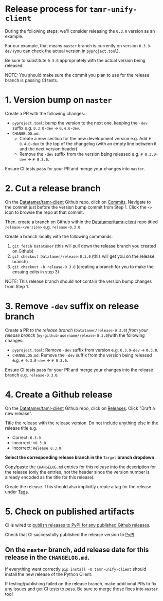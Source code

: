 # Release process for `tamr-unify-client`

During the following steps, we'll consider releasing the `0.3.0` version as an example.

For our example, that means `master` branch is currently on version `0.3.0-dev` (you can check the actual version in `pyproject.toml`).

Be sure to substitute `0.3.0` appropriately with the actual version being released.

NOTE: You should make sure the commit you plan to use for the release branch is passing CI tests.

# 1. Version bump on `master`

Create a PR with the following changes:
- `pyproject.toml`: bump the version to the next one, keeping the `-dev` suffix e.g. `0.3.0-dev` -> `0.4.0-dev`.
- `CHANGELOG.md`:
  - Create a new section for the new development version e.g. Add `# 0.4.0-dev` to the top of the changelog (with an empty line between it and the next version header).
  - Remove the `-dev` suffix from the version being released e.g. `# 0.3.0-dev` -> `# 0.3.0`.

Ensure CI tests pass for your PR and merge your changes into `master`.

# 2. Cut a release branch

On the [Datatamer/tamr-client](https://github.com/Datatamer/tamr-client) Github repo, click on [Commits](https://github.com/Datatamer/tamr-client/commits/master). Navigate to the commit just before the version bump commit from Step 1. Click the `<>` icon to browse the repo at that commit.

Then, create a branch on Github within the [Datatamer/tamr-client](https://github.com/Datatamer/tamr-client) repo titled `release-<version>` e.g. `release-0.3.0`.

Create a branch locally with the following commands:
1. `git fetch Datatamer` (this will pull down the release branch you created on Github)
2. `git checkout Datatamer/release-0.3.0` (this will get you on the release branch)
3. `git checkout -b release-0.3.0` (creating a branch for you to make the ensuing edits in step 3)

NOTE: This release branch should *not* contain the version bump changes from Step 1.

# 3. Remove `-dev` suffix on release branch

Create a PR *to the release branch* (`Datatamer/release-0.3.0`) *from your release branch* (`my-github-username/release-0.3.0`)with the following changes:
- `pyproject.toml`: Remove `-dev` suffix from version e.g. `0.3.0-dev` -> `0.3.0`.
- `CHANGELOG.md`: Remove the `-dev` suffix from the version being released e.g. `# 0.3.0-dev` -> `# 0.3.0`.

Ensure CI tests pass for your PR and merge your changes into the release branch e.g. `release-0.3.0`.

# 4. Create a Github release

On the [Datatamer/tamr-client](https://github.com/Datatamer/tamr-client) Github repo, click on [Releases](https://github.com/Datatamer/tamr-client/releases). Click "Draft a new release".

Title the release with the release version. Do not include anything else in the release title e.g.
- Correct: `0.3.0`
- Incorrect: `v0.3.0`
- Incorrect: `Release 0.3.0`

**Select the corresponding release branch in the** `Target` **branch dropdown.**

Copy/paste the `CHANGELOG.md` entries for this release into the description for the release (only the entries, not the header since the version number is already encoded as the title for this release).

Create the release. This should also implicitly create a tag for the release under [Tags](https://github.com/Datatamer/tamr-client/tags).

# 5. Check on published artifacts

CI is wired to [publish releases to PyPI for any published Github releases](https://github.com/Datatamer/tamr-client/blob/master/.github/workflows/release.yml).

Check that CI successfully published the release version to [PyPI](https://pypi.org/project/tamr-unify-client/#history).

On the `master` branch, add release date for this release in the `CHANGELOG.md`.
---

If everything went correctly `pip install -U tamr-unify-client` should install the new release of the Python Client.

If testing/publishing failed on the release branch, make additional PRs to fix any issues and get CI tests to pass. Be sure to merge those fixes into `master` too!

